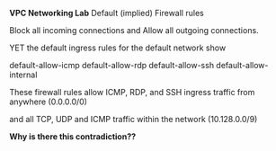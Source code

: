 **VPC Networking Lab**
Default (implied) Firewall rules

Block all incoming connections and
Allow all outgoing connections.

YET the default ingress rules for the default network show

default-allow-icmp
default-allow-rdp 
default-allow-ssh 
default-allow-internal 

These firewall rules allow ICMP, RDP, and SSH ingress traffic from anywhere (0.0.0.0/0)

and all TCP, UDP and ICMP traffic within the network (10.128.0.0/9)

**Why is there this contradiction??**
